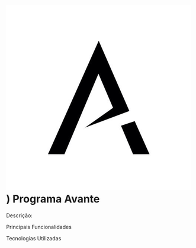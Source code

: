 # ![Alt text](https://github.com/MatheusMartins3191/programaAvante/blob/master/midias/logo.jpeg)) Programa Avante #

<p>Descrição:<p>
  
<p>Principais Funcionalidades<p>  

<p>Tecnologias Utilizadas<p>

 
